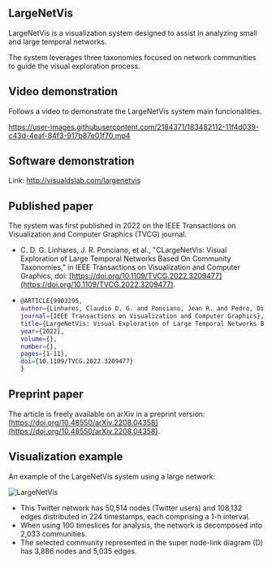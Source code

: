 ## LargeNetVis


LargeNetVis is a visualization system  designed to assist in analyzing small and large temporal networks.

The system leverages three taxonomies focused on network communities to guide the visual exploration process.

## Video demonstration

Follows a video to demonstrate the LargeNetVis system main funcionalities.

https://user-images.githubusercontent.com/2184371/183482112-11f4d039-c43d-4eaf-84f3-917b87e01f70.mp4

## Software demonstration

Link: http://visualdslab.com/largenetvis


## Published paper

The system was first published in 2022 on the IEEE Transactions on Visualization and Computer Graphics (TVCG) journal.

* C. D. G. Linhares, J. R. Ponciano, et al., "CLargeNetVis: Visual Exploration of Large Temporal Networks Based On Community Taxonomies," in IEEE Transactions on Visualization and Computer Graphics, doi: [https://doi.org/10.1109/TVCG.2022.3209477](https://doi.org/10.1109/TVCG.2022.3209477).

* ```sh
  @ARTICLE{9903295,
  author={Linhares, Claudio D. G. and Ponciano, Jean R. and Pedro, Diogenes S. and Rocha, Luis E. C. and Traina, Agma J. M. and Poco, Jorge},
  journal={IEEE Transactions on Visualization and Computer Graphics}, 
  title={LargeNetVis: Visual Exploration of Large Temporal Networks Based On Community Taxonomies}, 
  year={2022},
  volume={},
  number={},
  pages={1-11},
  doi={10.1109/TVCG.2022.3209477}
  }


## Preprint paper

The article is freely available on arXiv in a preprint version: [https://doi.org/10.48550/arXiv.2208.04358](https://doi.org/10.48550/arXiv.2208.04358).


## Visualization example

An example of the LargeNetVis system using a large network:

![LargeNetVis](https://user-images.githubusercontent.com/2184371/184152023-4929e797-7aba-4144-8c90-dd8a4001bbe9.png)

* This Twitter network has 50,514 nodes (Twitter users) and  108,132 edges distributed in 224 timestamps, each comprising a 1-h interval.
* When using 100 timeslices for analysis, the network is decomposed into 2,033 communities.
* The selected community represented in the super node-link diagram (D) has 3,886 nodes and 5,035 edges.
